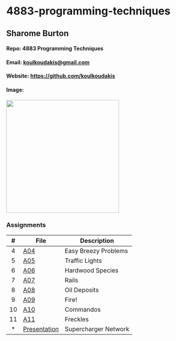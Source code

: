 # 4883-programming-techniques

## Sharome Burton
#### Repo: 4883 Programming Techniques
#### Email: koulkoudakis@gmail.com
#### Website: https://github.com/koulkoudakis
#### Image:
<img src="https://avatars.githubusercontent.com/u/58353987?s=400&u=8932164593e29eea512a52840e279405c1111d51&v=4" width="300">

### Assignments

|   #   | File                       | Description                                                |
| :---: | -------------------------- | ---------------------------------------------------------- |
|   4   | [A04](./A04)     | Easy Breezy Problems                                           |
|   5   | [A05](./A05/161)           | Traffic Lights                   |
|   6   | [A06](./A06/10226)         | Hardwood Species                            |
|   7   | [A07](./A07/514)   | Rails | 
|   8   | [A08](./A08/572) |  Oil Deposits             |
|   9   | [A09](./A09/11624)     | Fire!                                            |
|   10   | [A10](./A10/11463 )           | Commandos                   |
|   11   | [A11](./A11/10034)         |  Freckles                           |
|   *   | [Presentation](./Presentation)   | Supercharger Network |
